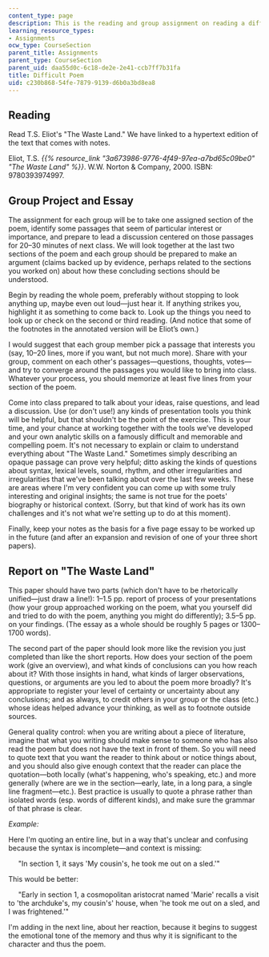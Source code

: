 ```yaml
---
content_type: page
description: This is the reading and group assignment on reading a difficult poem.
learning_resource_types:
- Assignments
ocw_type: CourseSection
parent_title: Assignments
parent_type: CourseSection
parent_uid: daa55d0c-6c18-de2e-2e41-ccb7ff7b31fa
title: Difficult Poem
uid: c230b868-54fe-7879-9139-d6b0a3bd8ea8
---
```


Reading
-------

Read T.S. Eliot's "The Waste Land." We have linked to a hypertext edition of the text that comes with notes.

Eliot, T.S. _{{% resource_link "3a673986-9776-4f49-97ea-a7bd65c09be0" "The Waste Land" %}}_. W.W. Norton & Company, 2000. ISBN: 9780393974997.

Group Project and Essay
-----------------------

The assignment for each group will be to take one assigned section of the poem, identify some passages that seem of particular interest or importance, and prepare to lead a discussion centered on those passages for 20–30 minutes of next class. We will look together at the last two sections of the poem and each group should be prepared to make an argument (claims backed up by evidence, perhaps related to the sections you worked on) about how these concluding sections should be understood.

Begin by reading the whole poem, preferably without stopping to look anything up, maybe even out loud—just hear it. If anything strikes you, highlight it as something to come back to. Look up the things you need to look up or check on the second or third reading. (And notice that some of the footnotes in the annotated version will be Eliot’s own.)

I would suggest that each group member pick a passage that interests you (say, 10–20 lines, more if you want, but not much more). Share with your group, comment on each other's passages—questions, thoughts, votes—and try to converge around the passages you would like to bring into class. Whatever your process, you should memorize at least five lines from your section of the poem.

Come into class prepared to talk about your ideas, raise questions, and lead a discussion. Use (or don't use!) any kinds of presentation tools you think will be helpful, but that shouldn't be the point of the exercise. This is your time, and your chance at working together with the tools we’ve developed and your own analytic skills on a famously difficult and memorable and compelling poem. It's not necessary to explain or claim to understand everything about "The Waste Land." Sometimes simply describing an opaque passage can prove very helpful; ditto asking the kinds of questions about syntax, lexical levels, sound, rhythm, and other irregularities and irregularities that we've been talking about over the last few weeks. These are areas where I'm very confident you can come up with some truly interesting and original insights; the same is not true for the poets' biography or historical context. (Sorry, but that kind of work has its own challenges and it's not what we're setting up to do at this moment).

Finally, keep your notes as the basis for a five page essay to be worked up in the future (and after an expansion and revision of one of your three short papers).

Report on "The Waste Land"
--------------------------

This paper should have two parts (which don't have to be rhetorically unified—just draw a line!): 1–1.5 pp. report of process of your presentations (how your group approached working on the poem, what you yourself did and tried to do with the poem, anything you might do differently); 3.5–5 pp. on your findings. (The essay as a whole should be roughly 5 pages or 1300–1700 words).

The second part of the paper should look more like the revision you just completed than like the short reports. How does your section of the poem work (give an overview), and what kinds of conclusions can you how reach about it? With those insights in hand, what kinds of larger observations, questions, or arguments are you led to about the poem more broadly? It's appropriate to register your level of certainty or uncertainty about any conclusions; and as always, to credit others in your group or the class (etc.) whose ideas helped advance your thinking, as well as to footnote outside sources.

General quality control: when you are writing about a piece of literature, imagine that what you writing should make sense to someone who has also read the poem but does not have the text in front of them. So you will need to quote text that you want the reader to think about or notice things about, and you should also give enough context that the reader can place the quotation—both locally (what's happening, who's speaking, etc.) and more generally (where are we in the section—early, late, in a long para, a single line fragment—etc.). Best practice is usually to quote a phrase rather than isolated words (esp. words of different kinds), and make sure the grammar of that phrase is clear.

_Example:_

Here I'm quoting an entire line, but in a way that's unclear and confusing because the syntax is incomplete—and context is missing:

     "In section 1, it says 'My cousin's, he took me out on a sled.'"

This would be better:

     "Early in section 1, a cosmopolitan aristocrat named 'Marie' recalls a visit to 'the archduke's, my cousin's' house, when 'he took me out on a sled, and I was frightened.'"

I'm adding in the next line, about her reaction, because it begins to suggest the emotional tone of the memory and thus why it is significant to the character and thus the poem.
